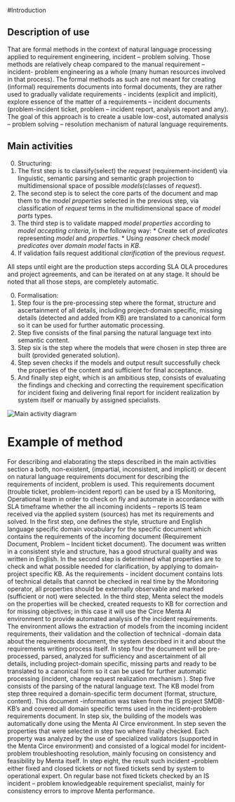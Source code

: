 #Introduction

## Description of use

That are formal methods in the context of natural language processing applied to requirement engineering, incident – problem solving.
Those methods are relatively cheap compared to the manual requirement – incident- problem engineering as a whole
(many human resources involved in that process).
The formal methods as such are not meant for creating (informal) requirements documents into formal documents, they are rather used
to gradually validate requirements - incidents (explicit and implicit),
explore essence of the matter of a requirements – incident documents
(problem-incident ticket, problem – incident report, analysis report and any).
The goal of this approach is to create a usable low-cost, automated analysis – problem solving – resolution mechanism
of natural language requirements.

## Main activities

0. Structuring:
  1. The first step is to classify(select) the *request* (requirement-incident) via linguistic, semantic parsing and semantic graph projection to multidimensional space of possible *models*(classes of *request*).
  1. The second step is to select the core parts of the document and map them to the *model properties* selected in the previous step, via classification of *request* terms in the multidimensional space of *model parts* types.
  1. The third step is to validate mapped *model properties* according to *model accepting criteria*, in the following way:
    * Create set of *predicates* representing *model* and *properties*.
    * Using *reasoner* check *model predicates* over *domain model* facts in *KB*.
  1. If validation fails request additional *clarification* of the previous *request*.

All steps until eight are the production steps according SLA OLA procedures and project agreements, and can be iterated on at any stage. It should be noted that all those steps, are completely automatic.

0. Formalisation:
  1. Step four is the pre-processing step where the format, structure and ascertainment of all details, including project-domain specific,
  missing details (detected and added from KB) are translated to a canonical form so it can be used for further automatic processing.
  1. Step five consists of the final parsing the natural language text into semantic content.
  1. Step six is the step where the models that were chosen in step three are built (provided generated solution).
  1. Step seven checks if the models and output result successfully check the properties of the content and sufficient for final acceptance.
  1. And finally step eight, which is an ambitious step, consists of evaluating the findings and checking and correcting the requirement specification for incident fixing and delivering final report for incident realization by system itself or manually by assigned specialists.

![Main activity diagram](https://github.com/menta/menta-0.3/raw/master/doc/design-specification/images/BackTrackeractivity1.png)

# Example of method
For describing and elaborating the steps described in the main activities section a both, non-existent, (impartial, inconsistent, and implicit)   or decent on natural language requirements document for describing the requirements of incident, problem is used. This requirements document (trouble ticket, problem-incident report) can be used by a IS Monitoring, Operational team in order to check on fly and automate in accordance with SLA timeframe whether the all incoming incidents – reports IS team received via the applied system (sources) has met its requirements and solved.
In the first step, one defines the style, structure and English language specific domain vocabulary for the specific document which contains the requirements of the incoming document (Requirement Document, Problem – Incident ticket document). The document was written in a consistent style and structure, has a good structural quality and was written in English.
In the second step is determined what properties are to check and what possible needed for clarification, by applying to domain-project specific KB. As the requirements - incident document contains lots of technical details that cannot be checked in real time by the Monitoring operator, all properties should be externally observable and marked (sufficient or not) were selected.
In the third step, Menta select the models on the properties will be checked, created requests to KB for correction and for missing objectives; in this case it will use the Circe Menta AI environment to provide automated analysis of the incident requirements. The environment allows the extraction of models from the incoming incident requirements, their validation and the collection of technical -domain data about the requirements document, the system described in it and about the requirements writing process itself.
In step four the document will be pre-processed, parsed, analyzed for sufficiency   and ascertainment of all details, including project-domain specific, missing parts and ready to be translated to a canonical form so it can be used for further automatic processing (incident, change request realization mechanism ).
Step five consists of the parsing of the natural language text. The KB model from step three required a domain-specific term document (format, structure, content). This document -information was taken from the IS project SMDB-KB’s and covered all domain specific terms used in the incident-problem requirements document.
In step six, the building of the models was automatically done using the Menta AI Circe environment.
In step seven the properties that were selected in step two where finally checked. Each property was analyzed by the use of specialized validators (supported in the Menta Circe environment) and consisted of a logical model for incident-problem troubleshooting resolution, mainly focusing on consistency and feasibility by Menta itself. In step eight, the result such incident –problem either fixed and closed tickets or not fixed tickets send by system to operational expert.  On regular base not fixed tickets checked by an IS incident – problem knowledgeable requirement specialist, mainly for consistency errors to improve Menta performance.
